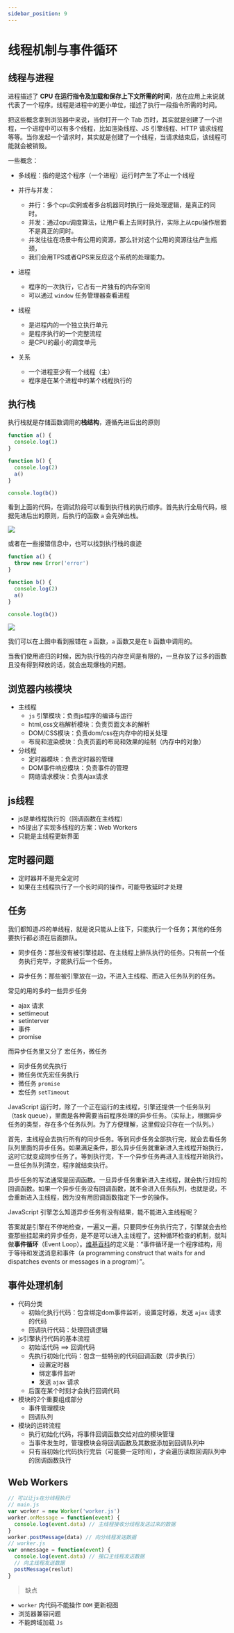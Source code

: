```yaml
---
sidebar_position: 9
---
```


# 线程机制与事件循环

## 线程与进程

进程描述了 **CPU 在运行指令及加载和保存上下文所需的时间**，放在应用上来说就代表了一个程序。线程是进程中的更小单位，描述了执行一段指令所需的时间。

把这些概念拿到浏览器中来说，当你打开一个 Tab 页时，其实就是创建了一个进程，一个进程中可以有多个线程，比如渲染线程、JS 引擎线程、HTTP 请求线程等等。当你发起一个请求时，其实就是创建了一个线程，当请求结束后，该线程可能就会被销毁。

一些概念：

- 多线程：指的是这个程序（一个进程）运行时产生了不止一个线程

- 并行与并发：

  - 并行：多个cpu实例或者多台机器同时执行一段处理逻辑，是真正的同时。
  - 并发：通过cpu调度算法，让用户看上去同时执行，实际上从cpu操作层面不是真正的同时。
  - 并发往往在场景中有公用的资源，那么针对这个公用的资源往往产生瓶颈，
  - 我们会用TPS或者QPS来反应这个系统的处理能力。

- 进程
  - 程序的一次执行，它占有一片独有的内存空间
  - 可以通过 `window` 任务管理器查看进程

- 线程
  - 是进程内的一个独立执行单元
  - 是程序执行的一个完整流程
  - 是CPU的最小的调度单元

- 关系
  - 一个进程至少有一个线程（主）
  - 程序是在某个进程中的某个线程执行的

## 执行栈

执行栈就是存储函数调用的**栈结构**，遵循先进后出的原则

```js
function a() {
  console.log(1)
}

function b() {
  console.log(2)
  a()
}

console.log(b())
```

看到上面的代码，在调试阶段可以看到执行栈的执行顺序。首先执行全局代码，根据先进后出的原则，后执行的函数 `a` 会先弹出栈。

![](../../static/img/stack.gif)

或者在一些报错信息中，也可以找到执行栈的痕迹

```js
function a() {
  throw new Error('error')
}

function b() {
  console.log(2)
  a()
}

console.log(b())
```

![](../../static/img/stack.png)

我们可以在上图中看到报错在 `a` 函数，`a` 函数又是在 `b` 函数中调用的。

当我们使用递归的时候，因为执行栈的内存空间是有限的，一旦存放了过多的函数且没有得到释放的话，就会出现爆栈的问题。

## 浏览器内核模块

- 主线程
  - `js` 引擎模块：负责js程序的编译与运行
  - html,css文档解析模块：负责页面文本的解析
  - DOM/CSS模块：负责dom/css在内存中的相关处理
  - 布局和渲染模块：负责页面的布局和效果的绘制（内存中的对象）
- 分线程
  - 定时器模块：负责定时器的管理
  - DOM事件响应模块：负责事件的管理
  - 网络请求模块：负责Ajax请求

## js线程

- js是单线程执行的（回调函数在主线程）
- h5提出了实现多线程的方案：Web Workers
- 只能是主线程更新界面

## 定时器问题

- 定时器并不是完全定时
- 如果在主线程执行了一个长时间的操作，可能导致延时才处理


## 任务

我们都知道JS的单线程，就是说只能从上往下，只能执行一个任务；其他的任务要执行都必须在后面排队。

- 同步任务：那些没有被引擎挂起、在主线程上排队执行的任务。只有前一个任务执行完毕，才能执行后一个任务。

- 异步任务：那些被引擎放在一边，不进入主线程、而进入任务队列的任务。

常见的用的多的一些异步任务

- ajax 请求
- settimeout
- setinterver
- 事件
- promise

而异步任务里又分了 宏任务，微任务

- 同步任务优先执行
- 微任务优先宏任务执行
- 微任务 `promise`
- 宏任务 `setTimeout`

JavaScript 运行时，除了一个正在运行的主线程，引擎还提供一个任务队列（task queue），里面是各种需要当前程序处理的异步任务。（实际上，根据异步任务的类型，存在多个任务队列。为了方便理解，这里假设只存在一个队列。）

首先，主线程会去执行所有的同步任务。等到同步任务全部执行完，就会去看任务队列里面的异步任务。如果满足条件，那么异步任务就重新进入主线程开始执行，这时它就变成同步任务了。等到执行完，下一个异步任务再进入主线程开始执行。一旦任务队列清空，程序就结束执行。

异步任务的写法通常是回调函数。一旦异步任务重新进入主线程，就会执行对应的回调函数。如果一个异步任务没有回调函数，就不会进入任务队列，也就是说，不会重新进入主线程，因为没有用回调函数指定下一步的操作。

JavaScript 引擎怎么知道异步任务有没有结果，能不能进入主线程呢？

答案就是引擎在不停地检查，一遍又一遍，只要同步任务执行完了，引擎就会去检查那些挂起来的异步任务，是不是可以进入主线程了。这种循环检查的机制，就叫做**事件循环**（Event Loop）。[维基百科](https://en.wikipedia.org/wiki/Event_loop)的定义是：“事件循环是一个程序结构，用于等待和发送消息和事件（a programming construct that waits for and dispatches events or messages in a program）”。

## 事件处理机制

- 代码分类
  - 初始化执行代码：包含绑定dom事件监听，设置定时器，发送 `ajax` 请求的代码
  - 回调执行代码：处理回调逻辑
- js引擎执行代码的基本流程
  - 初始话代码 ==> 回调代码
  - 先执行初始化代码：包含一些特别的代码回调函数（异步执行）
    - 设置定时器
    - 绑定事件监听
    - 发送 `ajax` 请求
  - 后面在某个时刻才会执行回调代码
- 模块的2个重要组成部分
  - 事件管理模块
  - 回调队列
- 模块的运转流程
  - 执行初始化代码，将事件回调函数交给对应的模块管理
  - 当事件发生时，管理模块会将回调函数及其数据添加到回调队列中
  - 只有当初始化代码执行完后（可能要一定时间），才会遍历读取回调队列中的回调函数执行


## Web Workers

```javascript
// 可以让js在分线程执行
// main.js
var worker = new Worker('worker.js')
worker.onMessage = function(event) {
  console.log(event.data) // 主线程接收分线程发送过来的数据
}
worker.postMessage(data) // 向分线程发送数据
// worker.js
var onmessage = function(event) {
  console.log(event.data) // 接口主线程发送数据
  // 向主线程发送数据
  postMessage(reslut)
}
```

> 缺点


- `worker` 内代码不能操作 `DOM` 更新视图
- 浏览器兼容问题
- 不能跨域加载 `Js`


